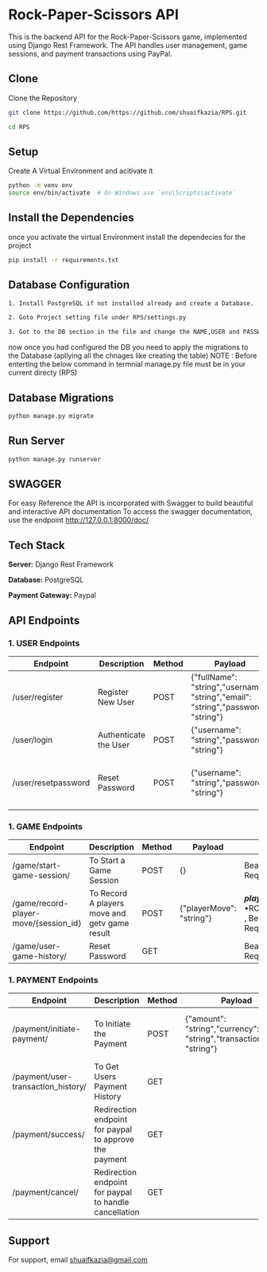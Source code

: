 
# Rock-Paper-Scissors API

This is the backend API for the Rock-Paper-Scissors game, implemented using Django Rest Framework. The API handles user management, game sessions, and payment transactions using PayPal.


## Clone

Clone the Repository

```bash
git clone https://github.com/https://github.com/shuaifkazia/RPS.git 
```

```bash
cd RPS
```

## Setup
Create A Virtual Environment and acitivate it

```bash
python -m venv env
source env/bin/activate  # On Windows use `env\Scripts\activate`
```

## Install the Dependencies
once you activate the virtual Environment install the dependecies for the project
```bash
pip install -r requirements.txt
```

## Database Configuration
```bash
1. Install PostgreSQL if not installed already and create a Database.

2. Goto Project setting file under RPS/settings.py

3. Got to the DB section in the file and change the NAME,USER and PASSWORD values to match to your Postgres username as USER and password as PASSWORD and DB name as NAME(you created

```

now once you had configured the DB you need to apply the migrations to the Database (apllying all the chnages like creating the table)
NOTE :  Before enterting the below command in termnial manage.py file must be in your current directy (RPS)

## Database Migrations

```bash
python manage.py migrate
```

## Run Server

```bash
python manage.py runserver
```

## SWAGGER
For easy Reference the API is incorporated with Swagger to build beautiful and interactive API documentation
To access the swagger documentation, use the endpoint
http://127.0.0.1:8000/doc/





## Tech Stack

**Server:** Django Rest Framework

**Database:** PostgreSQL

**Payment Gateway:** Paypal
## API Endpoints
### 1. USER Endpoints

| Endpoint  | Description | Method | Payload | Note |
| ------------- | ------------- | ------------- | ------------- | ------------- |
| /user/register  | Register New User  | POST | {"fullName": "string","username": "string","email": "string","password": "string"}| | 
| /user/login  | Authenticate the User  | POST | {"username": "string","password": "string"}| |
| /user/resetpassword | Reset Password  | POST |{"username": "string","password": "string"}| Bearer Token in header is Required|

### 1. GAME Endpoints

| Endpoint  | Description | Method | Payload | Note |
| ------------- | ------------- | ------------- | ------------- | ------------- |
| /game/start-game-session/  | To Start a Game Session  | POST | {} | Bearer Token in header is Required| 
| /game/record-player-move/{session_id}  | To Record A players move and getv game result  | POST | {"playerMove": "string"} |***playerMove:*** •ROCK,•PAPER,•SCISSORS , Bearer Token in header is Required|
| /game/user-game-history/ | Reset Password  | GET | | Bearer Token in header is Required|


### 1. PAYMENT Endpoints

| Endpoint  | Description | Method | Payload | Note |
| ------------- | ------------- | ------------- | ------------- | ------------- |
| /payment/initiate-payment/  | To Initiate the Payment  | POST | {"amount": "string","currency": "string","transaction_type": "string"}| ***transaction_type:*** •Deposit ,***currency:***USD , Bearer Token in header is Required  | 
| /payment/user-transaction_history/  | To Get Users Payment History  | GET | | Bearer Token in header is Required|
| /payment/success/ | Redirection endpoint for paypal to approve the payment  | GET | | Bearer Token in header is Required|
| /payment/cancel/ | Redirection endpoint for paypal to handle cancellation  | GET | | Bearer Token in header is Required|


## Support

For support, email shuaifkazia@gmail.com

